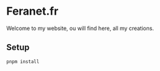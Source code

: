 # Feranet.fr

Welcome to my website, ou will find here, all my creations.

## Setup

```bash
pnpm install
```